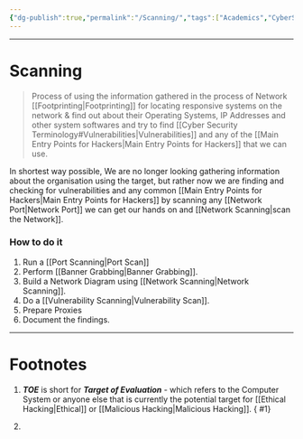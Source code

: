 ```yaml
---
{"dg-publish":true,"permalink":"/Scanning/","tags":["Academics","CyberSec","EthHack"]}
---
```



---
# Scanning
> Process of using the information gathered in the process of Network [[Footprinting\|Footprinting]] for locating responsive systems on the network & find out about their Operating Systems, IP Addresses and other system softwares and try to find [[Cyber Security Terminology#Vulnerabilities\|Vulnerabilities]] and any of the [[Main Entry Points for Hackers\|Main Entry Points for Hackers]] that we can use.

In shortest way possible, We are no longer looking gathering information about the organisation using the target, but rather now we are finding and checking for vulnerabilities and any common [[Main Entry Points for Hackers\|Main Entry Points for Hackers]] by scanning any [[Network Port\|Network Port]] we can get our hands on and [[Network Scanning\|scan the Network]].

### How to do it
1. Run a [[Port Scanning\|Port Scan]]
2. Perform [[Banner Grabbing\|Banner Grabbing]].
3. Build a Network Diagram using [[Network Scanning\|Network Scanning]].
4. Do a [[Vulnerability Scanning\|Vulnerability Scan]].
5. Prepare Proxies
6. Document the findings.

---
# Footnotes
1. ***TOE*** is short for ***Target of Evaluation*** - which refers to the Computer System or anyone else that is currently the potential target for [[Ethical Hacking\|Ethical]] or [[Malicious Hacking\|Malicious Hacking]].
{ #1}

2. 